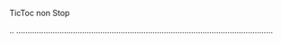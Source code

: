 TicToc non Stop

..
.................................................................................................................